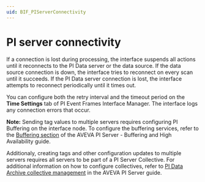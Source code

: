 ```yaml
---
uid: BIF_PIServerConnectivity
---
```


# PI server connectivity

<!-- Static topic. No modifications usually required -->

If a connection is lost during processing, the interface suspends all actions until it reconnects to the PI Data server or the data source. If the data source connection is down, the interface tries to reconnect on every scan until it succeeds. If the PI Data server connection is lost, the interface attempts to reconnect periodically until it times out.<!-- TU: Wondering what is meant by PI Data server -->

You can configure both the retry interval and the timeout period on the **Time Settings** tab of PI Event Frames Interface Manager. The interface logs any connection errors that occur.

**Note:** Sending tag values to multiple servers requires configuring PI Buffering on the interface node. To configure the buffering services, refer to the [Buffering section](https://docs.aveva.com/bundle/pi-server-buf-ha/page/1032385.html) of the AVEVA PI Server - Buffering and High Availability guide. 

Additionaly, creating tags and other configuration updates to multiple servers requires all servers to be part of a PI Server Collective. For additional information on how to configure collectives, refer to [PI Data Archive collective management](https://docs.osisoft.com/bundle/pi-server/page/pi-data-archive-collective-management.html) in the AVEVA PI Server guide.
